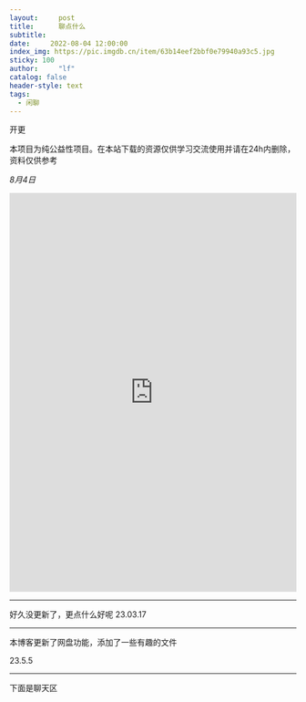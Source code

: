 ```yaml
---
layout:     post
title:      聊点什么
subtitle:   
date:     2022-08-04 12:00:00
index_img: https://pic.imgdb.cn/item/63b14eef2bbf0e79940a93c5.jpg
sticky: 100
author:     "lf"
catalog: false
header-style: text
tags:
  - 闲聊
---
```

开更

<p class="note note-warning">本项目为纯公益性项目。在本站下载的资源仅供学习交流使用并请在24h内删除，资料仅供参考</p>

*8月4日*

<iframe src="https://corestudi0.github.io/newyear/" width="100%" height="700" name="topFrame" scrolling="yes"  noresize="noresize" frameborder="0" id="topFrame"></iframe>



---------------------------
好久没更新了，更点什么好呢
23.03.17

---------------------------

本博客更新了网盘功能，添加了一些有趣的文件



23.5.5

---------------------------
下面是聊天区
